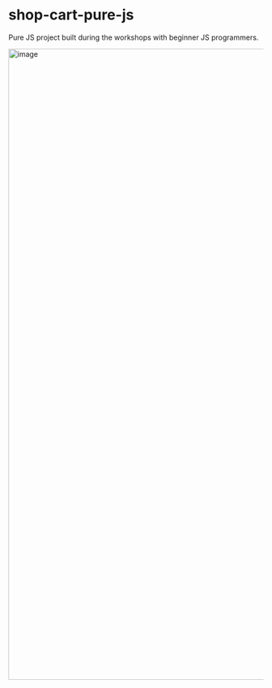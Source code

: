 # shop-cart-pure-js
Pure JS project built during the workshops with beginner JS programmers. 

<img width="1246" alt="image" src="https://user-images.githubusercontent.com/7611776/228667008-19e9ee87-0335-4b86-9614-2878daed8069.png">

